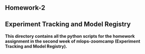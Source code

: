## Homework-2 
## Experiment Tracking and Model Registry


#### This directory contains all the python scripts for the homework assignment in the second week of mlops-zoomcamp (Experiment Tracking and Model Registry).
